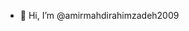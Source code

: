 - 👋 Hi, I’m @amirmahdirahimzadeh2009

<!---
amirmahdirahimzadeh2009/amirmahdirahimzadeh2009 is a ✨ special ✨ repository because its `README.md` (this file) appears on your GitHub profile.
You can click the Preview link to take a look at your changes.
--->
